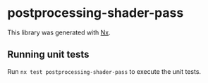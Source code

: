 # postprocessing-shader-pass

This library was generated with [Nx](https://nx.dev).

## Running unit tests

Run `nx test postprocessing-shader-pass` to execute the unit tests.
